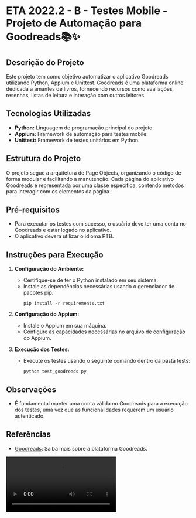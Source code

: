 # ETA 2022.2 - B - Testes Mobile - Projeto de Automação para Goodreads📚✨

## Descrição do Projeto
Este projeto tem como objetivo automatizar o aplicativo Goodreads utilizando Python, Appium e Unittest. Goodreads é uma plataforma online dedicada a amantes de livros, fornecendo recursos como avaliações, resenhas, listas de leitura e interação com outros leitores.

## Tecnologias Utilizadas
- **Python:** Linguagem de programação principal do projeto.
- **Appium:** Framework de automação para testes mobile.
- **Unittest:** Framework de testes unitários em Python.

## Estrutura do Projeto
O projeto segue a arquitetura de Page Objects, organizando o código de forma modular e facilitando a manutenção. Cada página do aplicativo Goodreads é representada por uma classe específica, contendo métodos para interagir com os elementos da página.

## Pré-requisitos
- Para executar os testes com sucesso, o usuário deve ter uma conta no Goodreads e estar logado no aplicativo.
- O aplicativo deverá utilizar o idioma PTB.

## Instruções para Execução
1. **Configuração do Ambiente:**
   - Certifique-se de ter o Python instalado em seu sistema.
   - Instale as dependências necessárias usando o gerenciador de pacotes pip:
     ```
     pip install -r requirements.txt
     ```

2. **Configuração do Appium:**
   - Instale o Appium em sua máquina.
   - Configure as capacidades necessárias no arquivo de configuração do Appium.

3. **Execução dos Testes:**
   - Execute os testes usando o seguinte comando dentro da pasta tests:
     ```
     python test_goodreads.py
     ```

## Observações
- É fundamental manter uma conta válida no Goodreads para a execução dos testes, uma vez que as funcionalidades requerem um usuário autenticado.

## Referências
- [Goodreads](https://www.goodreads.com/): Saiba mais sobre a plataforma Goodreads.

![Exemplo de execução](doc/execucao1712.mp4)
